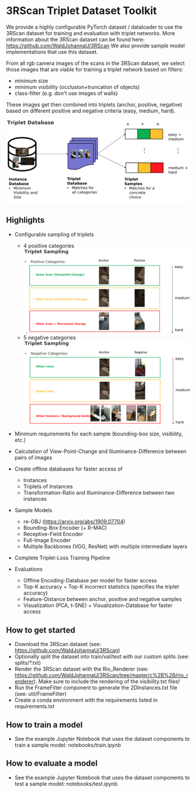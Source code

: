 # 3RScan Triplet Dataset Toolkit

We provide a highly configurable PyTorch dataset / dataloader to use the 3RScan dataset for training and evaluation with
triplet networks. More information about the 3RScan dataset can be found here: https://github.com/WaldJohannaU/3RScan
We also provide sample model implementations that use this dataset.

From all rgb camera images of the scans in the 3RScan dataset, we select those images that are viable for training a triplet network based on filters:
- minimum size
- minimum visibility (occlusion+truncation of objects)
- class-filter (e.g. don't use images of walls)

These images get then combined into triplets (anchor, positive, negative) based on different positive and negative criteria (easy, medium, hard).

![Triplet Dataset Pipeline](images/triplet_database.png)

## Highlights

- Configurable sampling of triplets
    - 4 positive categories
    ![Positive Categories](images/sample_positive.png)
    - 5 negative categories
    ![Negative Categories](images/sample_negative.png)

- Minimum requirements for each sample (bounding-box size, visibility, etc.)

- Calculation of View-Point-Change and Illuminance-Difference between pairs of images

- Create offline databases for faster access of
    - Instances
    - Triplets of Instances
    - Transformation-Ratio and Illuminance-Difference between two instances
    
- Sample Models
    - re-OBJ (https://arxiv.org/abs/1909.07704)
    - Bounding-Box Encoder (+ R-MAC)
    - Receptive-Field Encoder
    - Full-Image Encoder
    - Multiple Backbones (VGG, ResNet) with multiple intermediate layers

- Complete Triplet-Loss Training Pipeline

- Evaluations
    - Offline Encoding-Database per model for faster access
    - Top-K accuracy + Top-K incorrect statistics (specifies the triplet accuracy)
    - Feature-Distance between anchor, positive and negative samples
    - Visualization (PCA, t-SNE) + Visualization-Database for faster access

## How to get started

- Download the 3RScan dataset (see: https://github.com/WaldJohannaU/3RScan)
- Optionally split the dataset into train/val/test with our custom splits (see: splits/*.txt)
- Render the 3RScan dataset with the Rio_Renderer (see: https://github.com/WaldJohannaU/3RScan/tree/master/c%2B%2B/rio_renderer). Make sure to include the rendering of the visibility.txt files!
- Run the FrameFilter component to generate the 2DInstances.txt file (see: util/FrameFilter)
- Create a conda environment with the requirements listed in requirements.txt

## How to train a model

- See the example Jupyter Notebook that uses the dataset components to train a sample model: notebooks/train.ipynb

## How to evaluate a model

- See the example Jupyter Notebook that uses the dataset components to test a sample model: notebooks/test.ipynb
